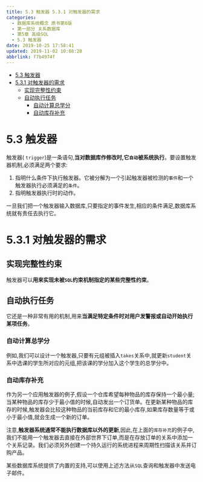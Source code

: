 ```yaml
---
title: 5.3 触发器 5.3.1 对触发器的需求
categories: 
  - 数据库系统概念 原书第6版
  - 第一部分 关系数据库
  - 第5章 高级SQL
  - 5.3 触发器
date: 2019-10-25 17:58:41
updated: 2019-11-02 10:08:28
abbrlink: f7b4974f
---
```

- [5.3 触发器](/ReadingNotes/f7b4974f/#5-3-触发器)
- [5.3.1 对触发器的需求](/ReadingNotes/f7b4974f/#5-3-1-对触发器的需求)
    - [实现完整性约束](/ReadingNotes/f7b4974f/#实现完整性约束)
    - [自动执行任务](/ReadingNotes/f7b4974f/#自动执行任务)
        - [自动计算总学分](/ReadingNotes/f7b4974f/#自动计算总学分)
        - [自动库存补充](/ReadingNotes/f7b4974f/#自动库存补充)

<!--more-->
<script src="https://cdn.bootcss.com/jquery/3.4.0/jquery.slim.min.js"></script>
<script>$(document).ready(function () {$(".post-body > ul:nth-child(1)").hide();});</script>

<!--end-->
<!--SSTStart-->
# 5.3 触发器 #
触发器( `trigger`)是一条语句,**当对数据库作修改时,它`自动`被系统执行**。要设置触发器机制,必须满足两个要求:
1. 指明什么条件下执行触发器。它被分解为一个引起触发器被检测的`事件`和一个触发器执行必须满足的`条件`。
2. 指明触发器执行时的动作。

一旦我们把一个触发器输入数据库,只要指定的事件发生,相应的条件满足,数据库系统就有责任去执行它。
# 5.3.1 对触发器的需求 #
## 实现完整性约束 ##
触发器可以**用来实现未被`SQL`约束机制指定的某些完整性约束**。
## 自动执行任务 ##
它还是一种非常有用的机制,用来**当满足特定条件时对用户发警报或自动开始执行某项任务**。
### 自动计算总学分 ###
例如,我们可以设计一个触发器,只要有元组被插入`takes`关系中,就更新`student`关系中选课的学生所对应的元组,把该课的学分加入这个学生的总学分中。
### 自动库存补充 ###
作为另一个应用触发器的例子,假设一个仓库希望每种物品的库存保持一个最小量;当某种物品的库存少于最小值的时候,自动发出一个订货单。在更新某种物品的库存的时候,触发器会比较这种物品的当前库存和它的最小库存,如果库存数量等于或小于最小值,就会生成一个新的订单。

注意,**触发器系统通常不能执行数据库以外的更新**,因此,在上面的`库存补充`的例子中,我们不能用一个触发器去直接在外部世界下订单,而是在存放订单的关系中添加一个关系记录。我们必须另外创建一个持久运行的系统进程来周期性扫描该关系并订购产品。

某些数据库系统提供了内置的支持,可以使用上述方法从`SQL`查询和触发器中发送电子邮件。
<!--SSTStop-->

